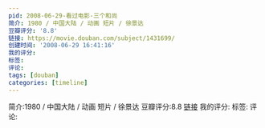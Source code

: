 ```yaml
---
pid: 2008-06-29-看过电影-三个和尚
简介: 1980 / 中国大陆 / 动画 短片 / 徐景达
豆瓣评分: '8.8'
链接: https://movie.douban.com/subject/1431699/
创建时间: '2008-06-29 16:41:16'
我的评分:
标签:
评论:
tags: [douban]
categories: [timeline]
---
```

简介:1980 / 中国大陆 / 动画 短片 / 徐景达
豆瓣评分:8.8
[链接](https://movie.douban.com/subject/1431699/)
我的评分:
标签:
评论:
